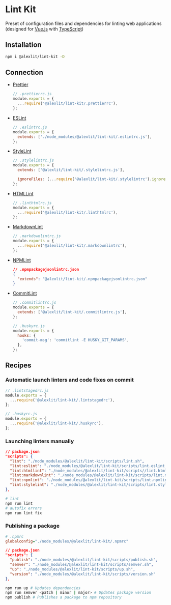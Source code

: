 # Lint Kit

Preset of configuration files and dependencies for linting web applications
(designed for [Vue.js](https://vuejs.org) with
[TypeScript](https://www.typescriptlang.org/))

## Installation

```sh
npm i @alexlit/lint-kit -D
```

## Connection

- [Prettier](https://github.com/alex-lit/config-prettier)

  ```js
  // .prettierrc.js
  module.exports = {
    ...require('@alexlit/lint-kit/.prettierrc'),
  };
  ```

- [ESLint](https://github.com/alex-lit/config-eslint)

  ```js
  // .eslintrc.js
  module.exports = {
    extends: ['./node_modules/@alexlit/lint-kit/.eslintrc.js'],
  };
  ```

- [StyleLint](https://github.com/alex-lit/config-stylelint)

  ```js
  // .stylelintrc.js
  module.exports = {
    extends: ['@alexlit/lint-kit/.stylelintrc.js'],

    ignoreFiles: [...require('@alexlit/lint-kit/.stylelintrc').ignoreFiles],
  };
  ```

- [HTMLLint](https://github.com/alex-lit/config-htmllint)

  ```js
  // .linthtmlrc.js
  module.exports = {
    ...require('@alexlit/lint-kit/.linthtmlrc'),
  };
  ```

- [MarkdownLint](https://github.com/alex-lit/config-markdownlint)

  ```js
  // .markdownlintrc.js
  module.exports = {
    ...require('@alexlit/lint-kit/.markdownlintrc'),
  };
  ```

- [NPMLint](https://github.com/tclindner/npm-package-json-lint)

  ```json
  // .npmpackagejsonlintrc.json
  {
    "extends": "@alexlit/lint-kit/.npmpackagejsonlintrc.json"
  }
  ```

- [CommitLint](https://github.com/alex-lit/config-commitlint)

  ```js
  // .commitlintrc.js
  module.exports = {
    extends: ['@alexlit/lint-kit/.commitlintrc.js'],
  };
  ```

  ```js
  // .huskyrc.js
  module.exports = {
    hooks: {
      'commit-msg': 'commitlint -E HUSKY_GIT_PARAMS',
    },
  };
  ```

## Recipes

### Automatic launch linters and code fixes on commit

```js
// .lintstagedrc.js
module.exports = {
  ...require('@alexlit/lint-kit/.lintstagedrc'),
};
```

```js
// .huskyrc.js
module.exports = {
  ...require('@alexlit/lint-kit/.huskyrc'),
};
```

### Launching linters manually

```json
// package.json
"scripts": {
  "lint": "./node_modules/@alexlit/lint-kit/scripts/lint.sh",
  "lint:eslint": "./node_modules/@alexlit/lint-kit/scripts/lint.eslint.sh",
  "lint:htmllint": "./node_modules/@alexlit/lint-kit/scripts//lint.htmllint.sh",
  "lint:markdownlint": "./node_modules/@alexlit/lint-kit/scripts/lint.markdownlint.sh",
  "lint:npmlint": "./node_modules/@alexlit/lint-kit/scripts/lint.npmlint.sh",
  "lint:stylelint": "./node_modules/@alexlit/lint-kit/scripts/lint.stylelint.sh",
},
```

```sh
# lint
npm run lint
# autofix errors
npm run lint fix
```

### Publishing a package

```ini
# .npmrc
globalconfig="./node_modules/@alexlit/lint-kit/.npmrc"
```

```json
// package.json
"scripts": {
  "publish": "./node_modules/@alexlit/lint-kit/scripts/publish.sh",
  "semver": "./node_modules/@alexlit/lint-kit/scripts/semver.sh",
  "up": "./node_modules/@alexlit/lint-kit/scripts/up.sh",
  "version": "./node_modules/@alexlit/lint-kit/scripts/version.sh"
},
```

```sh
npm run up # Updates dependencies
npm run semver <patch | minor | major> # Updates package version
npm publish # Publishes a package to npm repository
```
